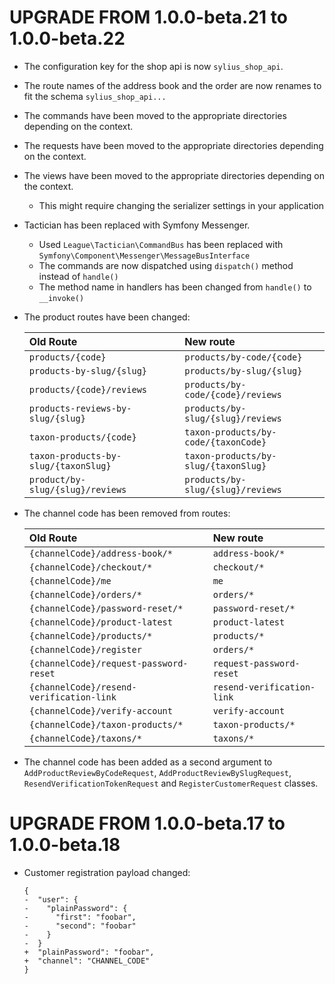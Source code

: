 # UPGRADE FROM 1.0.0-beta.21 to 1.0.0-beta.22

* The configuration key for the shop api is now `sylius_shop_api`.
* The route names of the address book and the order are now renames to fit the schema `sylius_shop_api...`
* The commands have been moved to the appropriate directories depending on the context.
* The requests have been moved to the appropriate directories depending on the context.
* The views have been moved to the appropriate directories depending on the context.
    * This might require changing the serializer settings in your application
* Tactician has been replaced with Symfony Messenger.
    * Used `League\Tactician\CommandBus` has been replaced with `Symfony\Component\Messenger\MessageBusInterface`
    * The commands are now dispatched using `dispatch()` method instead of `handle()`
    * The method name in handlers has been changed from `handle()` to `__invoke()`

* The product routes have been changed:

    | Old Route                             | New route                              |
    |:--------------------------------------|:---------------------------------------|
    | `products/{code}`                     | `products/by-code/{code}`              |
    | `products-by-slug/{slug}`             | `products/by-slug/{slug}`              |
    | `products/{code}/reviews`             | `products/by-code/{code}/reviews`      |
    | `products-reviews-by-slug/{slug}`     | `products/by-slug/{slug}/reviews`      |
    | `taxon-products/{code}`               | `taxon-products/by-code/{taxonCode}`   |
    | `taxon-products-by-slug/{taxonSlug}`  | `taxon-products/by-slug/{taxonSlug}`   |
    | `product/by-slug/{slug}/reviews`      | `products/by-slug/{slug}/reviews`      |

* The channel code has been removed from routes:

    | Old Route                                | New route                           |
    |:-----------------------------------------|:------------------------------------|
    | `{channelCode}/address-book/*`           | `address-book/*`                    |
    | `{channelCode}/checkout/*`               | `checkout/*`                        |
    | `{channelCode}/me`                       | `me`                                |
    | `{channelCode}/orders/*`                 | `orders/*`                          |
    | `{channelCode}/password-reset/*`         | `password-reset/*`                  |
    | `{channelCode}/product-latest`           | `product-latest`                    |
    | `{channelCode}/products/*`               | `products/*`                        |
    | `{channelCode}/register`                 | `orders/*`                          |
    | `{channelCode}/request-password-reset`   | `request-password-reset`            |
    | `{channelCode}/resend-verification-link` | `resend-verification-link`          |
    | `{channelCode}/verify-account`           | `verify-account`                    |
    | `{channelCode}/taxon-products/*`         | `taxon-products/*`                  |
    | `{channelCode}/taxons/*`                 | `taxons/*`                          |

* The channel code has been added as a second argument to `AddProductReviewByCodeRequest`, 
`AddProductReviewBySlugRequest`, `ResendVerificationTokenRequest` and `RegisterCustomerRequest` classes.    

# UPGRADE FROM 1.0.0-beta.17 to 1.0.0-beta.18

* Customer registration payload changed:

    ```diff,json
    {
    -  "user": {
    -    "plainPassword": {
    -      "first": "foobar",
    -      "second": "foobar"
    -    }
    -  }
    +  "plainPassword": "foobar",
    +  "channel": "CHANNEL_CODE"
    }
    ```

